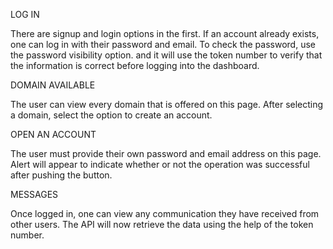 LOG IN

There are signup and login options in the first. If an account already exists, one can log in with their password and email. To check the password, use the password visibility option.
and it will use the token number to verify that the information is correct before logging into the dashboard.

DOMAIN AVAILABLE

The user can view every domain that is offered on this page. After selecting a domain, select the option to create an account.

OPEN AN ACCOUNT

The user must provide their own password and email address on this page. Alert will appear to indicate whether or not the operation was successful after pushing the button.

MESSAGES

Once logged in, one can view any communication they have received from other users. The API will now retrieve the data using the help of the token number.

